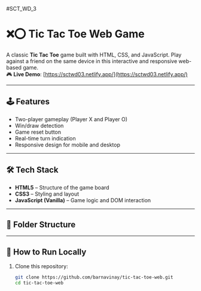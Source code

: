 #SCT_WD_3
# ❌⭕ Tic Tac Toe Web Game

A classic **Tic Tac Toe** game built with HTML, CSS, and JavaScript. Play against a friend on the same device in this interactive and responsive web-based game.  
🎮 **Live Demo**: [https://sctwd03.netlify.app/](https://sctwd03.netlify.app/)

---

## 🕹️ Features

- Two-player gameplay (Player X and Player O)
- Win/draw detection
- Game reset button
- Real-time turn indication
- Responsive design for mobile and desktop

---

## 🛠 Tech Stack

- **HTML5** – Structure of the game board
- **CSS3** – Styling and layout
- **JavaScript (Vanilla)** – Game logic and DOM interaction

---

## 📂 Folder Structure


---

## 🚀 How to Run Locally

1. Clone this repository:

   ```bash
   git clone https://github.com/barnavinay/tic-tac-toe-web.git
   cd tic-tac-toe-web
